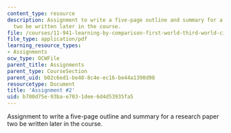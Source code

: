 ```yaml
---
content_type: resource
description: Assignment to write a five-page outline and summary for a research paper
  two be written later in the course.
file: /courses/11-941-learning-by-comparison-first-world-third-world-cities-fall-2008/b700d75e93bae7031dee6d4d53935fa5_MIT11_941f08_assn02.pdf
file_type: application/pdf
learning_resource_types:
- Assignments
ocw_type: OCWFile
parent_title: Assignments
parent_type: CourseSection
parent_uid: b02c6ed1-be48-8c4e-ec16-be44a1390d98
resourcetype: Document
title: 'Assignment #2'
uid: b700d75e-93ba-e703-1dee-6d4d53935fa5
---
```

Assignment to write a five-page outline and summary for a research paper two be written later in the course.

